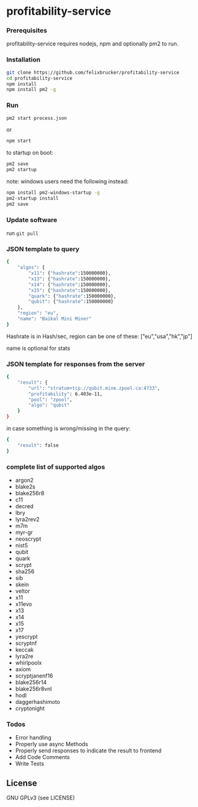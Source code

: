 # profitability-service

### Prerequisites

profitability-service requires nodejs, npm and optionally pm2 to run.


### Installation

```sh
git clone https://github.com/felixbrucker/profitability-service
cd profitability-service
npm install
npm install pm2 -g
```

### Run

```sh
pm2 start process.json
```

or

```sh
npm start
```

to startup on boot:

```sh
pm2 save
pm2 startup
```

note: windows users need the following instead:

```sh
npm install pm2-windows-startup -g
pm2-startup install
pm2 save
```

### Update software

run ``` git pull ```


### JSON template to query

```sh
{
	"algos": {
		"x11": {"hashrate":150000000},
		"x13": {"hashrate":150000000},
		"x14": {"hashrate":150000000},
		"x15": {"hashrate":150000000},
		"quark": {"hashrate":150000000},
		"qubit": {"hashrate":150000000}
	},
	"region": "eu",
	"name": "Baikal Mini Miner"
}
```

Hashrate is in Hash/sec, region can be one of these: ["eu","usa","hk","jp"]

name is optional for stats

### JSON template for responses from the server

```sh
{
	"result": {
		"url": "stratum+tcp://qubit.mine.zpool.ca:4733",
		"profitability": 6.403e-11,
		"pool": "zpool",
		"algo": "qubit"
	}
}
```

in case something is wrong/missing in the query:

```sh
{
	"result": false
}
```

### complete list of supported algos

* argon2
* blake2s
* blake256r8
* c11
* decred
* lbry
* lyra2rev2
* m7m
* myr-gr
* neoscrypt
* nist5
* qubit
* quark
* scrypt
* sha256
* sib
* skein
* veltor
* x11
* x11evo
* x13
* x14
* x15
* x17
* yescrypt
* scryptnf
* keccak
* lyra2re
* whirlpoolx
* axiom
* scryptjanenf16
* blake256r14
* blake256r8vnl
* hodl
* daggerhashimoto
* cryptonight


### Todos

 - Error handling
 - Properly use async Methods
 - Properly send responses to indicate the result to frontend
 - Add Code Comments
 - Write Tests


License
----

GNU GPLv3 (see LICENSE)
